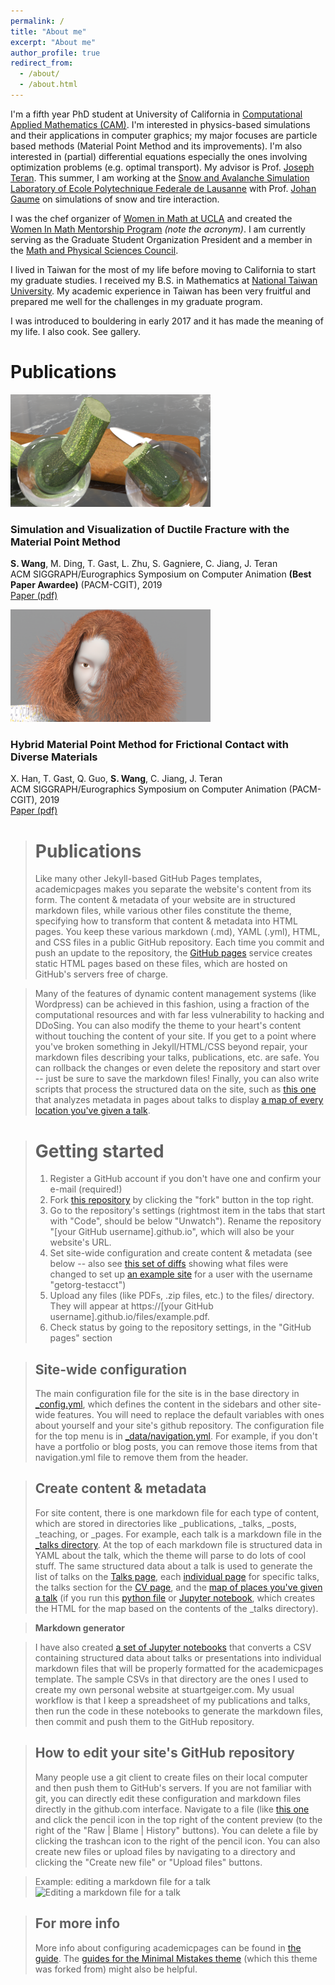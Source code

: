 ```yaml
---
permalink: /
title: "About me"
excerpt: "About me"
author_profile: true
redirect_from: 
  - /about/
  - /about.html
---
```


I'm a fifth year PhD student at University of California in [Computational Applied Mathematics (CAM)](https://www.math.ucla.edu/research/cam). I'm interested in physics-based simulations and their applications in computer graphics; my major focuses are particle based methods (Material Point Method and its improvements). I'm also interested in (partial) differential equations especially the ones involving optimization problems (e.g. optimal transport). My advisor is Prof. [Joseph Teran](https://www.math.ucla.edu/~jteran/). This summer, I am working at the [Snow and Avalanche Simulation Laboratory of Ecole Polytechnique Federale de Lausanne](https://www.epfl.ch/labs/slab/) with Prof. [Johan Gaume](https://people.epfl.ch/johan.gaume) on simulations of snow and tire interaction.

I was the chef organizer of [Women in Math at UCLA](https://www.math.ucla.edu/grad/women-in-math) and created the [Women In Math Mentorship Program](https://www.math.ucla.edu/grad/women-in-math-mentorship-program) _(note the acronym)_. I am currently serving as the Graduate Student Organization President and a member in the [Math and Physical Sciences Council](https://www.math.ucla.edu/~mpsc/math/).

I lived in Taiwan for the most of my life before moving to California to start my graduate studies. I received my B.S. in Mathematics at [National Taiwan University](http://www.math.ntu.edu.tw/en). My academic experience in Taiwan has been very fruitful and prepared me well for the challenges in my graduate program. 

I was introduced to bouldering in early 2017 and it has made the meaning of my life. I also cook. See gallery.


Publications
======

![fracture](/images/fracture_cover.png)
### Simulation and Visualization of Ductile Fracture with the Material Point Method
**S. Wang**, M. Ding, T. Gast, L. Zhu, S. Gagniere, C. Jiang, J. Teran  
ACM SIGGRAPH/Eurographics Symposium on Computer Animation **(Best Paper Awardee)** (PACM-CGIT), 2019  
[Paper (pdf)](files/fracture_paper.pdf)

![hybrid](/images/hybrid_cover.png)
### Hybrid Material Point Method for Frictional Contact with Diverse Materials
X. Han, T. Gast, Q. Guo, **S. Wang**, C. Jiang, J. Teran  
ACM SIGGRAPH/Eurographics Symposium on Computer Animation (PACM-CGIT), 2019  
[Paper (pdf)](files/hybrid_mpm_paper.pdf)


> Publications
> ======
> Like many other Jekyll-based GitHub Pages templates, academicpages makes you separate the website's content from its form. The content & metadata of your website are in structured markdown files, while various other files constitute the theme, specifying how to transform that content & metadata into HTML pages. You keep these various markdown (.md), YAML (.yml), HTML, and CSS files in a public GitHub repository. Each time you commit and push an update to the repository, the [GitHub pages](https://pages.github.com/) service creates static HTML pages based on these files, which are hosted on GitHub's servers free of charge.

> Many of the features of dynamic content management systems (like Wordpress) can be achieved in this fashion, using a fraction of the computational resources and with far less vulnerability to hacking and DDoSing. You can also modify the theme to your heart's content without touching the content of your site. If you get to a point where you've broken something in Jekyll/HTML/CSS beyond repair, your markdown files describing your talks, publications, etc. are safe. You can rollback the changes or even delete the repository and start over -- just be sure to save the markdown files! Finally, you can also write scripts that process the structured data on the site, such as [this one](https://github.com/academicpages/academicpages.github.io/blob/master/talkmap.ipynb) that analyzes metadata in pages about talks to display [a map of every location you've given a talk](https://academicpages.github.io/talkmap.html).

> Getting started
> ======
> 1. Register a GitHub account if you don't have one and confirm your e-mail (required!)
> 1. Fork [this repository](https://github.com/academicpages/academicpages.github.io) by clicking the "fork" button in the top right. 
> 1. Go to the repository's settings (rightmost item in the tabs that start with "Code", should be below "Unwatch"). Rename the repository "[your GitHub username].github.io", which will also be your website's URL.
> 1. Set site-wide configuration and create content & metadata (see below -- also see [this set of diffs](http://archive.is/3TPas) showing what files were changed to set up [an example site](https://getorg-testacct.github.io) for a user with the username "getorg-testacct")
> 1. Upload any files (like PDFs, .zip files, etc.) to the files/ directory. They will appear at https://[your GitHub username].github.io/files/example.pdf.  
> 1. Check status by going to the repository settings, in the "GitHub pages" section

> Site-wide configuration
> ------
> The main configuration file for the site is in the base directory in [_config.yml](https://github.com/academicpages/academicpages.github.io/blob/master/_config.yml), which defines the content in the sidebars and other site-wide features. You will need to replace the default variables with ones about yourself and your site's github repository. The configuration file for the top menu is in [_data/navigation.yml](https://github.com/academicpages/academicpages.github.io/blob/master/_data/navigation.yml). For example, if you don't have a portfolio or blog posts, you can remove those items from that navigation.yml file to remove them from the header. 

> Create content & metadata
> ------
> For site content, there is one markdown file for each type of content, which are stored in directories like _publications, _talks, _posts, _teaching, or _pages. For example, each talk is a markdown file in the [_talks directory](https://github.com/academicpages/academicpages.github.io/tree/master/_talks). At the top of each markdown file is structured data in YAML about the talk, which the theme will parse to do lots of cool stuff. The same structured data about a talk is used to generate the list of talks on the [Talks page](https://academicpages.github.io/talks), each [individual page](https://academicpages.github.io/talks/2012-03-01-talk-1) for specific talks, the talks section for the [CV page](https://academicpages.github.io/cv), and the [map of places you've given a talk](https://academicpages.github.io/talkmap.html) (if you run this [python file](https://github.com/academicpages/academicpages.github.io/blob/master/talkmap.py) or [Jupyter notebook](https://github.com/academicpages/academicpages.github.io/blob/master/talkmap.ipynb), which creates the HTML for the map based on the contents of the _talks directory).

> **Markdown generator**

> I have also created [a set of Jupyter notebooks](https://github.com/academicpages/academicpages.github.io/tree/master/markdown_generator
> ) that converts a CSV containing structured data about talks or presentations into individual markdown files that will be properly formatted for the academicpages template. The sample CSVs in that directory are the ones I used to create my own personal website at stuartgeiger.com. My usual workflow is that I keep a spreadsheet of my publications and talks, then run the code in these notebooks to generate the markdown files, then commit and push them to the GitHub repository.

> How to edit your site's GitHub repository
> ------
> Many people use a git client to create files on their local computer and then push them to GitHub's servers. If you are not familiar with git, you can directly edit these configuration and markdown files directly in the github.com interface. Navigate to a file (like [this one](https://github.com/academicpages/academicpages.github.io/blob/master/_talks/2012-03-01-talk-1.md) and click the pencil icon in the top right of the content preview (to the right of the "Raw | Blame | History" buttons). You can delete a file by clicking the trashcan icon to the right of the pencil icon. You can also create new files or upload files by navigating to a directory and clicking the "Create new file" or "Upload files" buttons. 

> Example: editing a markdown file for a talk
> ![Editing a markdown file for a talk](/images/editing-talk.png)

> For more info
> ------
> More info about configuring academicpages can be found in [the guide](https://academicpages.github.io/markdown/). The [guides for the Minimal Mistakes theme](https://mmistakes.github.io/minimal-mistakes/docs/configuration/) (which this theme was forked from) might also be helpful.
